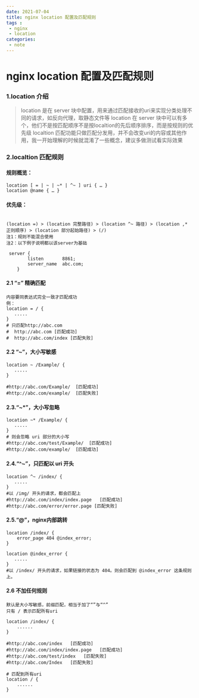```yaml
---
date: 2021-07-04
title: nginx location 配置及匹配规则
tags :
 - nginx
 - location
categories:
 - note 
---
```

# nginx location 配置及匹配规则

### 1.location 介绍

> location 是在 server 块中配置，用来通过匹配接收的uri来实现分类处理不同的请求，如反向代理，取静态文件等
> location 在 server 块中可以有多个，他们不是按匹配顺序不是按localtion的先后顺序排序，而是按规则的优先级
> localtion 匹配功能只做匹配分发用，并不会改变uri的内容或其他作用，我一开始理解的时候就混淆了一些概念，建议多做测试看实际效果

### 2.localtion 匹配规则

#### 规则概览：

```shell
location [ = | ~ | ~* | ^~ ] uri { … }
location @name { … }
```
#### 优先级：

```shell

(location =) > (location 完整路径) > (location ^~ 路径) > (location ,* 正则顺序) > (location 部分起始路径) > (/)
注1：规则不能混合使用
注2：以下例子说明都以该server为基础

 server {
        listen       8861;
        server_name  abc.com;
    }
```





#### 2.1 “=” 精确匹配
```shell
内容要同表达式完全一致才匹配成功
例：
location = / {
   .....
}
# 只匹配http://abc.com
#  http://abc.com [匹配成功]
#  http://abc.com/index [匹配失败]
```


#### 2.2 “~”，大小写敏感

```shell
location ~ /Example/ {
   .....
}

#http://abc.com/Example/  [匹配成功]
#http://abc.com/example/  [匹配失败]
```

#### 2.3.“~*”，大小写忽略

```shell
location ~* /Example/ {
   .....
}
# 则会忽略 uri 部分的大小写
#http://abc.com/test/Example/  [匹配成功]
#http://abc.com/example/  [匹配成功]
```

#### 2.4.“^~”，只匹配以 uri 开头

```shell
location ^~ /index/ {
   .....
}
#以 /img/ 开头的请求，都会匹配上
#http://abc.com/index/index.page   [匹配成功]
#http://abc.com/error/error.page [匹配失败]
```

#### 2.5.“@”，nginx内部跳转

```shell
location /index/ {
    error_page 404 @index_error;
}

location @index_error {
   .....
}
#以 /index/ 开头的请求，如果链接的状态为 404。则会匹配到 @index_error 这条规则上。 
```

#### 2.6 不加任何规则
```shell
默认是大小写敏感，前缀匹配，相当于加了“”与“^”
只有 / 表示匹配所有uri

location /index/ {
    ......
}

#http://abc.com/index   [匹配成功]
#http://abc.com/index/index.page   [匹配成功]
#http://abc.com/test/index   [匹配失败]
#http://abc.com/Index   [匹配失败]

# 匹配到所有uri
location / {
    ......
}
```
